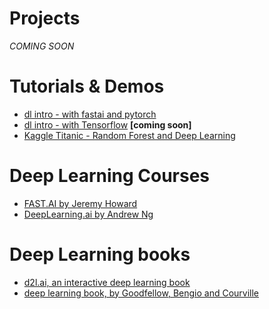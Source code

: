# Projects
*COMING SOON*

# Tutorials & Demos
* [dl intro - with fastai and pytorch](https://github.com/g13e/g13e.github.io/blob/master/nbs/dl_intro_with_fastai_and_pytorch.ipynb)   
* [dl intro - with Tensorflow]() **[coming soon]**   
* [Kaggle Titanic - Random Forest and Deep Learning](https://github.com/g13e/g13e.github.io/blob/master/nbs/kaggle_titanic_fastai.ipynb)   

# Deep Learning Courses
* [FAST.AI by Jeremy Howard](https://course.fast.ai/)
* [DeepLearning.ai by Andrew Ng](https://www.deeplearning.ai/deep-learning-specialization/)

# Deep Learning books
* [d2l.ai, an interactive deep learning book](http://d2l.ai/)
* [deep learning book, by Goodfellow, Bengio and Courville](http://www.deeplearningbook.org/)
